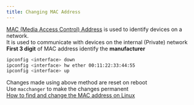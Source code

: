 ```yaml
---
title: Changing MAC Address
---
```


[MAC (Media Access Control) Address](../../Computer%20Networks/TCP-IP%20Layers/2%20-%20Data%20Link%20(Network%20Interface)%20Protocols/MAC%20(Media%20Access%20Control)%20Address.md) is used to identify devices on a network.  
It is used to communicate with devices on the internal (Private) network  
**First 3 digit** of MAC address identify the **manufacturer**

````bash
ipconfig <interface> down
ipconfig <interface> hw ether 00:11:22:33:44:55
ipconfig <interface> up
````

Changes made using above method are reset on reboot  
Use `macchanger` to make the changes permanent  
[How to find and change the MAC address on Linux](https://linuxhint.com/find_mac_address_change_mac_address_linux/)